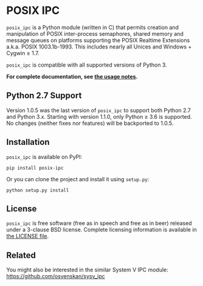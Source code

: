 # POSIX IPC

`posix_ipc` is a Python module (written in C) that permits creation and manipulation of POSIX inter-process semaphores, shared memory and message queues on platforms supporting the POSIX Realtime Extensions a.k.a. POSIX 1003.1b-1993. This includes nearly all Unices and Windows + Cygwin ≥ 1.7.

`posix_ipc` is compatible with all supported versions of Python 3.

**For complete documentation, see [the usage notes](USAGE.md).**

## Python 2.7 Support

Version 1.0.5 was the last version of `posix_ipc` to support both Python 2.7 and Python 3.x. Starting with version 1.1.0, only Python ≥ 3.6 is supported. No changes (neither fixes nor features) will be backported to 1.0.5.

## Installation

`posix_ipc` is available on PyPI:

	pip install posix-ipc

Or you can clone the project and install it using `setup.py`:

	python setup.py install

## License

`posix_ipc` is free software (free as in speech and free as in beer) released under a 3-clause BSD license. Complete licensing information is available in [the LICENSE file](LICENSE).

## Related

You might also be interested in the similar System V IPC module: https://github.com/osvenskan/sysv_ipc
